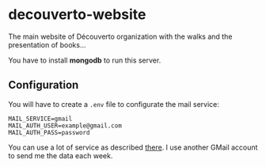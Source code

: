# decouverto-website

The main website of Découverto organization with the walks and the presentation of books...

You have to install **mongodb** to run this server.

## Configuration

You will have to create a `.env` file to configurate the mail service:
```dosini
MAIL_SERVICE=gmail
MAIL_AUTH_USER=example@gmail.com
MAIL_AUTH_PASS=password
```
You can use a lot of service as described [there](http://nodemailer.com/smtp/well-known/).
I use another GMail account to send me the data each week.
